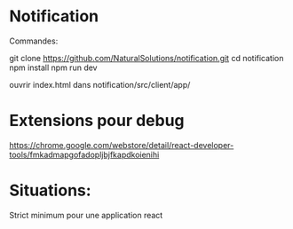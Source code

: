 # Notification

Commandes:

git clone https://github.com/NaturalSolutions/notification.git
cd notification
npm install
npm run dev

ouvrir index.html dans notification/src/client/app/

# Extensions pour debug
https://chrome.google.com/webstore/detail/react-developer-tools/fmkadmapgofadopljbjfkapdkoienihi

# Situations:

Strict minimum pour une application react
